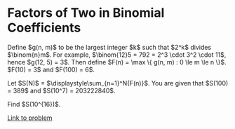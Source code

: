 # Factors of Two in Binomial Coefficients

<p>
Define $g(n, m)$ to be the largest integer $k$ such that $2^k$ divides $\binom{n}m$. 
For example, $\binom{12}5 = 792 = 2^3 \cdot 3^2 \cdot 11$, hence $g(12, 5) = 3$. 
Then define $F(n) = \max \{ g(n, m) : 0 \le m \le n \}$. $F(10) = 3$ and $F(100) = 6$.
</p>
<p>
Let $S(N)$ = $\displaystyle\sum_{n=1}^N{F(n)}$. You are given that $S(100) = 389$ and $S(10^7) = 203222840$.
</p>
<p>
Find $S(10^{16})$.
</p>

[Link to problem](https://projecteuler.net/problem=704)

